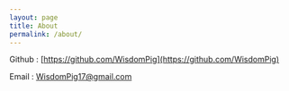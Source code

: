 ```yaml
---
layout: page
title: About
permalink: /about/
---
```


Github : [https://github.com/WisdomPig](https://github.com/WisdomPig)

Email  : [WisdomPig17@gmail.com](mailto:WisdomPig17@gmail.com)
